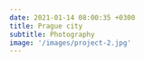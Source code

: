 ```yaml
---
date: 2021-01-14 08:00:35 +0300
title: Prague city
subtitle: Photography
image: '/images/project-2.jpg'
---
```

